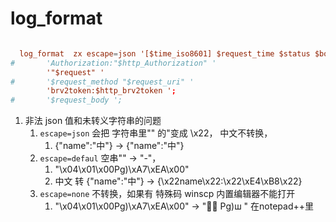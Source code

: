 # log_format

```conf

  log_format  zx escape=json '[$time_iso8601] $request_time $status $body_bytes_sent $remote_addr '
#		'Authorization:"$http_Authorization" '
 		'"$request" '
#		'$request_method "$request_uri" '
		'brv2token:$http_brv2token ';
#		'$request_body ';

```

1. 非法 json 值和未转义字符串的问题
   1. `escape=json` 会把 字符串里"" 的"变成 \x22， 中文不转换，
      1. {"name":"中"} -> {\"name\":\"中\"}
   2. `escape=defaul` 空串"" -> "-"， 
      1. "\x04\x01\x00Pg)\xA7\xEA\x00"
      2. 中文 转 {"name":"中"} -> {\x22name\x22:\x22\xE4\xB8\x22}
   3. `escape=none` 不转换，如果有 特殊码 winscp 内置编辑器不能打开
      1. "\x04\x01\x00Pg)\xA7\xEA\x00" -> " Pg)ш " 在notepad++里
